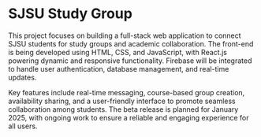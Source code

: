 # SJSU Study Group

This project focuses on building a full-stack web application to connect SJSU students for study groups and academic collaboration. The front-end is being developed using HTML, CSS, and JavaScript, with React.js powering dynamic and responsive functionality. Firebase will be integrated to handle user authentication, database management, and real-time updates.

Key features include real-time messaging, course-based group creation, availability sharing, and a user-friendly interface to promote seamless collaboration among students. The beta release is planned for January 2025, with ongoing work to ensure a reliable and engaging experience for all users.
